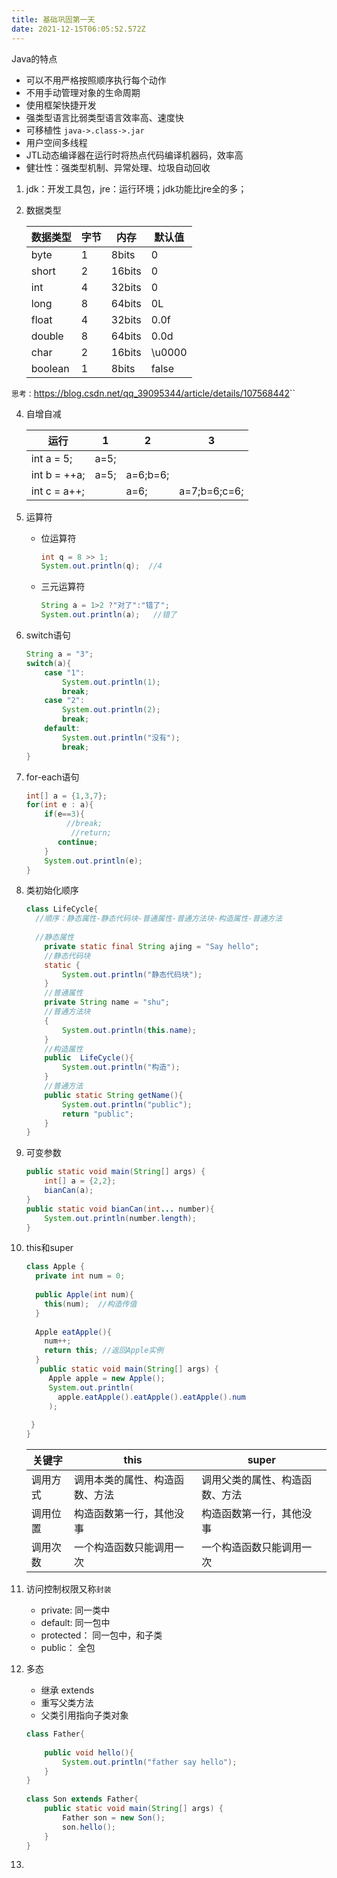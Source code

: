 ```yaml
---
title: 基础巩固第一天
date: 2021-12-15T06:05:52.572Z
---
```

Java的特点

* 可以不用严格按照顺序执行每个动作
* 不用手动管理对象的生命周期
* 使用框架快捷开发
* 强类型语言比弱类型语言效率高、速度快
* 可移植性 `java->.class->.jar`
* 用户空间多线程
* JTL动态编译器在运行时将热点代码编译机器码，效率高
* 健壮性：强类型机制、异常处理、垃圾自动回收

1. jdk：开发工具包，jre：运行环境；jdk功能比jre全的多；
2. 数据类型

   | 数据类型    | 字节  | 内存     | 默认值    |
   | ------- | --- | ------ | ------ |
   | byte    | 1   | 8bits  | 0      |
   | short   | 2   | 16bits | 0      |
   | int     | 4   | 32bits | 0      |
   | long    | 8   | 64bits | 0L     |
   | float   | 4   | 32bits | 0.0f   |
   | double  | 8   | 64bits | 0.0d   |
   | char    | 2   | 16bits | \u0000 |
   | boolean | 1   | 8bits  | false  |

`思考：`<https://blog.csdn.net/qq_39095344/article/details/107568442>``

4. 自增自减

   | 运行           | 1    | 2        | 3            |
   | ------------ | ---- | -------- | ------------ |
   | int a = 5;   | a=5; |          |              |
   | int b = ++a; | a=5; | a=6;b=6; |              |
   | int c = a++; |      | a=6;     | a=7;b=6;c=6; |
5. 运算符

   * 位运算符

     ```java
     int q = 8 >> 1;        
     System.out.println(q);  //4
     ```
   * 三元运算符

     ```java
     String a = 1>2 ?"对了":"错了";
     System.out.println(a);   //错了
     ```
6. switch语句

   ```java
   String a = "3";                   
   switch(a){                        
       case "1":                     
           System.out.println(1);    
           break;                    
       case "2":                     
           System.out.println(2);    
           break;                    
       default:                      
           System.out.println("没有"); 
           break;                    
   }                                 
   ```
7. for-each语句

   ```java
   int[] a = {1,3,7};         
   for(int e : a){            
       if(e==3){              
            //break;            
             //return;          
          continue;           
       }                      
       System.out.println(e); 
   }                          
   ```
8. 类初始化顺序

   ```java
   class LifeCycle{          
     //顺序：静态属性-静态代码块-普通属性-普通方法块-构造属性-普通方法
       
     //静态属性                                                    
       private static final String ajing = "Say hello";          
       //静态代码块                                                   
       static {                                                  
           System.out.println("静态代码块");                          
       }                                                         
       //普通属性                                                    
       private String name = "shu";                              
       //普通方法块                                                   
       {                                                         
           System.out.println(this.name);                        
       }                                                         
       //构造属性                                                    
       public  LifeCycle(){                                      
           System.out.println("构造");                             
       }                                                         
       //普通方法                                                    
       public static String getName(){                           
           System.out.println("public");                         
           return "public";                                      
       }       
   }
   ```
9. 可变参数

   ```java
   public static void main(String[] args) {                                                     
       int[] a = {2,2};                         
       bianCan(a);                              
   }                                            
   public static void bianCan(int... number){   
       System.out.println(number.length);       
   }   
   ```
10. this和super

    ```java
    class Apple {
      private int num = 0; 
         
      public Apple(int num){ 
        this(num);  //构造传值
      }
      
      Apple eatApple(){
        num++;       
        return this; //返回Apple实例
      }    
       public static void main(String[] args) {                           
         Apple apple = new Apple();                                    
         System.out.println(
           apple.eatApple().eatApple().eatApple().num
         );
                                                                                                                                                                
     }                                                                  
    }
    ```

    | 关键字  | this            | super           |
    | ---- | --------------- | --------------- |
    | 调用方式 | 调用本类的属性、构造函数、方法 | 调用父类的属性、构造函数、方法 |
    | 调用位置 | 构造函数第一行，其他没事    | 构造函数第一行，其他没事    |
    | 调用次数 | 一个构造函数只能调用一次    | 一个构造函数只能调用一次    |
11. 访问控制权限又称`封装`

    * private:  同一类中
    * default: 同一包中
    * protected： 同一包中，和子类
    * public： 全包
12. 多态

    * 继承 extends 
    * 重写父类方法
    * 父类引用指向子类对象

    ```java
    class Father{                                  
                                                   
        public void hello(){                       
            System.out.println("father say hello");
        }                                          
    }                                              
                                                   
    class Son extends Father{                      
        public static void main(String[] args) {   
            Father son = new Son();                
            son.hello();                           
        }                                          
    }                                              
    ```
13.